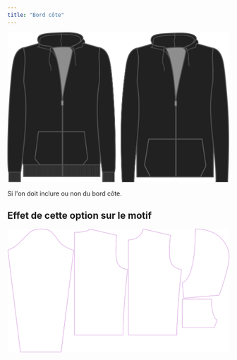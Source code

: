 ```yaml
---
title: "Bord côte"
---
```


![Bord côte](./ribbing.svg)

Si l'on doit inclure ou non du bord côte.

## Effet de cette option sur le motif

![Cette image montre l'effet de cette option en superposant plusieurs variantes qui ont une valeur différente pour cette option](huey_ribbing_sample.svg "Effet de cette option sur le motif")
